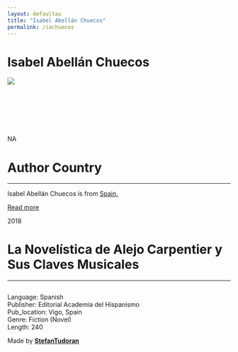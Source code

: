 ```yaml
---
layout: defaultau
title: "Isabel Abellán Chuecos"
permalink: /iachuecos
---
```

<!-- partial:index.partial.html -->
<div class="content">
    <h1>Isabel Abellán Chuecos</h1>
    <div class="quote">
        <div><img src="NA" class="logo"></div>
    </div>
    <div class="timeline">
        <div style="padding-bottom:100px;"></div>
        <div class="block">
            <div class="date right"><p class="right"> NA </p></div>
            <div class="dot"></div>
            <div class="left first">
            <div class="author_country">
                <h1>Author Country</h1><hr>
          <div class="aclocation">   <p>Isabel Abellán Chuecos is from <a href="http://localhost:4000/2"> Spain.</a></p></div>
              <div class="acreadmore">  <a href="NA" target="_blank">Read more</a></div>
            </div>
            </div>
        </div>
        <div class="block">
            <div class="date left"><p class="left">2018</p></div>
            <div class="dot"></div>
            <div class="right">
                <h1>La Novelística de Alejo Carpentier y Sus Claves Musicales</h1><hr>
                <p><img src=""></p>
                <p>
                Language: Spanish<br/>
                Publisher: Editorial Academia del Hispanismo<br/>
                Pub_location: Vigo, Spain<br/>
                Genre: Fiction (Novel)<br/>
                Length: 240</p>
            </div>
        </div>
        <div id="footer">
        <p id="copyright">Made by&nbsp;<strong><a href="https://www.linkedin.com/in/nicolae-stefan-tudoran-b02291127/" target="_blank">StefanTudoran</a></strong></p>
    </div>
</div>
<!-- partial -->
  <script src='https://cdnjs.cloudflare.com/ajax/libs/jquery/3.1.1/jquery.min.js'></script><script  src="assets/js/authorscript.js"></script>
